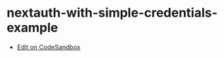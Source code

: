 # nextauth-with-simple-credentials-example

- [Edit on CodeSandbox](https://codesandbox.io/p/github/junkor-1011/nextauth-with-simple-credentials-example/main)
